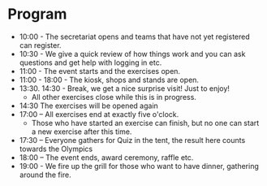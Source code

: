 # Program

- 10:00 - The secretariat opens and teams that have not yet registered can register.
- 10:30 - We give a quick review of how things work and you can ask questions and get help with logging in etc.
- 11:00 - The event starts and the exercises open.
- 11:00 - 18:00 - The kiosk, shops and stands are open.
- 13:30. 14:30 - Break, we get a nice surprise visit! Just to enjoy!
  - All other exercises close while this is in progress.
- 14:30 The exercises will be opened again
- 17:00 – All exercises end at exactly five o'clock.
  - Those who have started an exercise can finish, but no one can start a new exercise after this time.
- 17:30 – Everyone gathers for Quiz in the tent, the result here counts towards the Olympics
- 18:00 – The event ends, award ceremony, raffle etc.
- 19:00 - We fire up the grill for those who want to have dinner, gathering around the fire.
